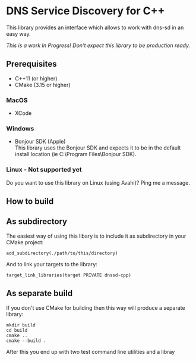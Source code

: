 # DNS Service Discovery for C++
This library provides an interface which allows to work with dns-sd in an easy way.

_This is a work In Progress! Don't expect this library to be production ready._

## Prerequisites

* C++11 (or higher)
* CMake (3.15 or higher)

### MacOS
  
* XCode

### Windows

* Bonjour SDK (Apple)  
This library uses the Bonjour SDK and expects it to be in the default install location (ie C:\Program Files\Bonjour SDK).

### Linux - Not supported yet
Do you want to use this library on Linux (using Avahi)? Ping me a message.

## How to build

## As subdirectory

The easiest way of using this libary is to include it as subdirectory in your CMake project:

    add_subdirectory(./path/to/this/directory)
    
And to link your targets to the library:

    target_link_libraries(target PRIVATE dnssd-cpp)
    
## As separate build

If you don't use CMake for building then this way will produce a separate library:

    mkdir build 
    cd build
    cmake ..
    cmake --build .
    
After this you end up with two test command line utilities and a libray
